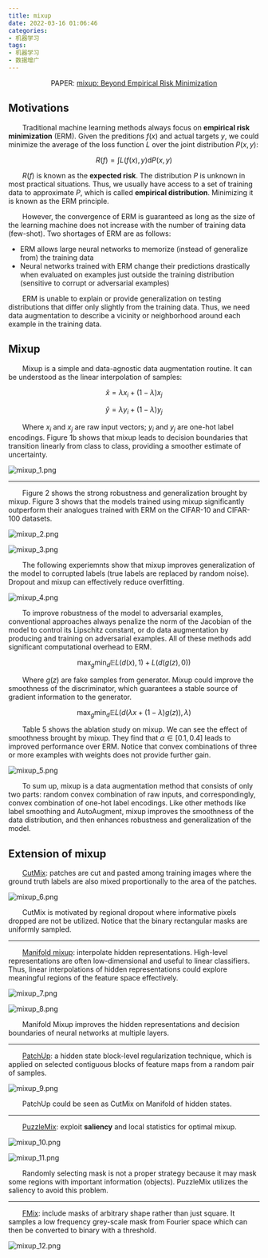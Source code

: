```yaml
---
title: mixup
date: 2022-03-16 01:06:46
categories:
- 机器学习
tags:
- 机器学习
- 数据增广
---
```


<center>PAPER: <a href="https://arxiv.org/abs/1710.09412">mixup: Beyond Empirical Risk Minimization</a></center>

## Motivations
&emsp;&emsp;Traditional machine learning methods always focus on **empirical risk minimization** (ERM). Given the preditions $f(x)$ and actual targets $y$, we could minimize the average of the loss function $L$ over the joint distribution $P(x,y)$:

$$R(f)=\int L(f(x),y)\text{d}P(x,y)$$

&emsp;&emsp;$R(f)$ is known as the **expected risk**. The distribution $P$ is unknown in most practical situations. Thus, we usually have access to a set of training data to approximate $P$, which is called **empirical distribution**. Minimizing it is known as the ERM principle.

&emsp;&emsp;However, the convergence of ERM is guaranteed as long as the size of the learning machine does not increase with the number of training data (few-shot). Two shortages of ERM are as follows:
* ERM allows large neural networks to memorize (instead of generalize from) the training data
* Neural networks trained with ERM change their predictions drastically when evaluated on examples just outside the training distribution (sensitive to corrupt or adversarial examples)

&emsp;&emsp;ERM is unable to explain or provide generalization on testing distributions that differ only slightly from the training data. Thus, we need data augmentation to describe a vicinity or neighborhood around each example in the training data.

## Mixup
&emsp;&emsp;Mixup is a simple and data-agnostic data augmentation routine. It can be understood as the linear interpolation of samples:

$$\hat{x}=\lambda x_i+(1-\lambda)x_j$$

$$\hat{y}=\lambda y_i+(1-\lambda)y_j$$

&emsp;&emsp;Where $x_i$ and $x_j$ are raw input vectors; $y_i$ and $y_j$ are one-hot label encodings. Figure 1b shows that mixup leads to decision boundaries that transition linearly from class to class, providing a smoother estimate of uncertainty.

![mixup_1.png](https://s2.loli.net/2022/03/15/a6CSFUd8oicZlf9.png)

---

&emsp;&emsp;Figure 2 shows the strong robustness and generalization brought by mixup. Figure 3 shows that the models trained using mixup significantly outperform their analogues trained with ERM on the CIFAR-10 and CIFAR-100 datasets.

![mixup_2.png](https://s2.loli.net/2022/03/15/JUYeoAfCEWyXbdM.png)

![mixup_3.png](https://s2.loli.net/2022/03/15/s8avNuxgRnATBbq.png)

&emsp;&emsp;The following experiemnts show that mixup improves generalization of the model to corrupted labels (true labels are replaced by random noise). Dropout and mixup can effectively reduce overfitting.

![mixup_4.png](https://s2.loli.net/2022/03/15/7DTb9xYigGecsKR.png)

&emsp;&emsp;To improve robustness of the model to adversarial examples, conventional approaches always penalize the norm of the Jacobian of the model to control its Lipschitz constant, or do data augmentation by producing and training on adversarial examples. All of these methods add significant computational overhead to ERM.

$$\max_g\min_d\mathbb{E}L(d(x),1)+L(d(g(z),0))$$

&emsp;&emsp;Where $g(z)$ are fake samples from generator. Mixup could improve the smoothness of the discriminator, which guarantees a stable source of gradient information to the generator.

$$\max_g\min_d\mathbb{E}L(d(\lambda x+(1-\lambda)g(z)), \lambda)$$

&emsp;&emsp;Table 5 shows the ablation study on mixup. We can see the effect of smoothness brought by mixup. They find that $\alpha\in[0.1,0.4]$ leads to improved performance over ERM. Notice that convex combinations of three or more examples with weights does not provide further gain.

![mixup_5.png](https://s2.loli.net/2022/03/15/hstB6R7nioPluq4.png)

&emsp;&emsp;To sum up, mixup is a data augmentation method that consists of only two parts: random convex combination of raw inputs, and correspondingly, convex combination of one-hot label encodings. Like other methods like label smoothing and AutoAugment, mixup improves the smoothness of the data distribution, and then enhances robustness and generalization of the model.

## Extension of mixup
&emsp;&emsp;[CutMix](https://arxiv.org/abs/1905.04899v2): patches are cut and pasted among training images where the ground truth labels are also mixed proportionally to the area of the patches. 

![mixup_6.png](https://s2.loli.net/2022/03/16/qAJ4GtmZKkWNw5f.png)

&emsp;&emsp;CutMix is motivated by regional dropout where informative pixels dropped are not be utilized. Notice that the binary rectangular masks are uniformly sampled.

---

&emsp;&emsp;[Manifold mixup](https://arxiv.org/abs/1806.05236): interpolate hidden representations. High-level representations are often low-dimensional and useful to linear classifiers. Thus, linear interpolations of hidden representations could explore meaningful regions of the feature space effectively.

![mixup_7.png](https://s2.loli.net/2022/03/16/A7jrLxFt8TCaMBb.png)

![mixup_8.png](https://s2.loli.net/2022/03/16/JEHcjxP9OtqDV4G.png)

&emsp;&emsp;Manifold Mixup improves the hidden representations and decision boundaries of neural networks at multiple layers.

---

&emsp;&emsp;[PatchUp](https://arxiv.org/abs/2006.07794): a hidden state block-level regularization technique, which is applied on selected contiguous blocks of feature maps from a random pair of samples.

![mixup_9.png](https://s2.loli.net/2022/03/16/A74epGM2blXVRf8.png)

&emsp;&emsp;PatchUp could be seen as CutMix on Manifold of hidden states.

---

&emsp;&emsp;[PuzzleMix](https://arxiv.org/abs/2009.06962): exploit **saliency** and local statistics for optimal mixup.

![mixup_10.png](https://s2.loli.net/2022/03/16/eT7HCWNr3zxqkt9.png)

![mixup_11.png](https://s2.loli.net/2022/03/16/RiBTlXca2UjnyxJ.png)

&emsp;&emsp;Randomly selecting mask is not a proper strategy because it may mask some regions with important information (objects). PuzzleMix utilizes the saliency to avoid this problem.

---

&emsp;&emsp;[FMix](https://arxiv.org/abs/2002.12047): include masks of arbitrary shape rather than just square. It samples a low frequency grey-scale mask from Fourier space which can then be converted to binary with a threshold.

![mixup_12.png](https://s2.loli.net/2022/03/16/5VoNZ6fDb8mhqMF.png)
